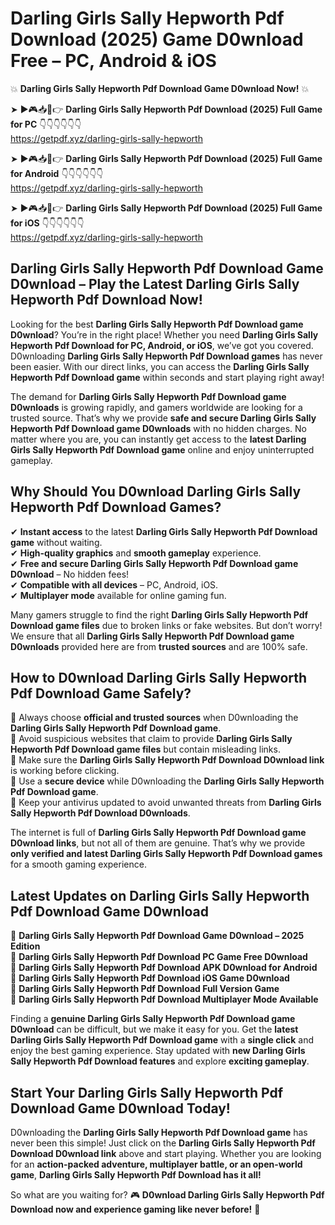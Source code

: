 # Darling Girls Sally Hepworth Pdf Download (2025) Game D0wnload Free – PC, Android & iOS

💥 **Darling Girls Sally Hepworth Pdf Download Game D0wnload Now!** 💥  

➤ ►🎮📥📱👉 **Darling Girls Sally Hepworth Pdf Download (2025) Full Game for PC** 👇👇👇👇👇👇  
https://getpdf.xyz/darling-girls-sally-hepworth  

➤ ►🎮📥📱👉 **Darling Girls Sally Hepworth Pdf Download (2025) Full Game for Android** 👇👇👇👇👇👇  
https://getpdf.xyz/darling-girls-sally-hepworth  

➤ ►🎮📥📱👉 **Darling Girls Sally Hepworth Pdf Download (2025) Full Game for iOS** 👇👇👇👇👇👇  
https://getpdf.xyz/darling-girls-sally-hepworth  

## Darling Girls Sally Hepworth Pdf Download Game D0wnload – Play the Latest Darling Girls Sally Hepworth Pdf Download Now!

Looking for the best **Darling Girls Sally Hepworth Pdf Download game D0wnload**? You’re in the right place! Whether you need **Darling Girls Sally Hepworth Pdf Download for PC, Android, or iOS**, we’ve got you covered. D0wnloading **Darling Girls Sally Hepworth Pdf Download games** has never been easier. With our direct links, you can access the **Darling Girls Sally Hepworth Pdf Download game** within seconds and start playing right away!  

The demand for **Darling Girls Sally Hepworth Pdf Download game D0wnloads** is growing rapidly, and gamers worldwide are looking for a trusted source. That’s why we provide **safe and secure Darling Girls Sally Hepworth Pdf Download game D0wnloads** with no hidden charges. No matter where you are, you can instantly get access to the **latest Darling Girls Sally Hepworth Pdf Download game** online and enjoy uninterrupted gameplay.  

## **Why Should You D0wnload Darling Girls Sally Hepworth Pdf Download Games?**  

✔ **Instant access** to the latest **Darling Girls Sally Hepworth Pdf Download game** without waiting.  
✔ **High-quality graphics** and **smooth gameplay** experience.  
✔ **Free and secure Darling Girls Sally Hepworth Pdf Download game D0wnload** – No hidden fees!  
✔ **Compatible with all devices** – PC, Android, iOS.  
✔ **Multiplayer mode** available for online gaming fun.  

Many gamers struggle to find the right **Darling Girls Sally Hepworth Pdf Download game files** due to broken links or fake websites. But don’t worry! We ensure that all **Darling Girls Sally Hepworth Pdf Download game D0wnloads** provided here are from **trusted sources** and are 100% safe.  

## **How to D0wnload Darling Girls Sally Hepworth Pdf Download Game Safely?**  

📌 Always choose **official and trusted sources** when D0wnloading the **Darling Girls Sally Hepworth Pdf Download game**.  
📌 Avoid suspicious websites that claim to provide **Darling Girls Sally Hepworth Pdf Download game files** but contain misleading links.  
📌 Make sure the **Darling Girls Sally Hepworth Pdf Download D0wnload link** is working before clicking.  
📌 Use a **secure device** while D0wnloading the **Darling Girls Sally Hepworth Pdf Download game**.  
📌 Keep your antivirus updated to avoid unwanted threats from **Darling Girls Sally Hepworth Pdf Download D0wnloads**.  

The internet is full of **Darling Girls Sally Hepworth Pdf Download game D0wnload links**, but not all of them are genuine. That’s why we provide **only verified and latest Darling Girls Sally Hepworth Pdf Download games** for a smooth gaming experience.  

## **Latest Updates on Darling Girls Sally Hepworth Pdf Download Game D0wnload**  

🔹 **Darling Girls Sally Hepworth Pdf Download Game D0wnload – 2025 Edition**  
🔹 **Darling Girls Sally Hepworth Pdf Download PC Game Free D0wnload**  
🔹 **Darling Girls Sally Hepworth Pdf Download APK D0wnload for Android**  
🔹 **Darling Girls Sally Hepworth Pdf Download iOS Game D0wnload**  
🔹 **Darling Girls Sally Hepworth Pdf Download Full Version Game**  
🔹 **Darling Girls Sally Hepworth Pdf Download Multiplayer Mode Available**  

Finding a **genuine Darling Girls Sally Hepworth Pdf Download game D0wnload** can be difficult, but we make it easy for you. Get the **latest Darling Girls Sally Hepworth Pdf Download game** with a **single click** and enjoy the best gaming experience. Stay updated with **new Darling Girls Sally Hepworth Pdf Download features** and explore **exciting gameplay**.  

## **Start Your Darling Girls Sally Hepworth Pdf Download Game D0wnload Today!**  

D0wnloading the **Darling Girls Sally Hepworth Pdf Download game** has never been this simple! Just click on the **Darling Girls Sally Hepworth Pdf Download D0wnload link** above and start playing. Whether you are looking for an **action-packed adventure, multiplayer battle, or an open-world game**, **Darling Girls Sally Hepworth Pdf Download has it all!**  

So what are you waiting for? 🎮 **D0wnload Darling Girls Sally Hepworth Pdf Download now and experience gaming like never before!** 🚀  